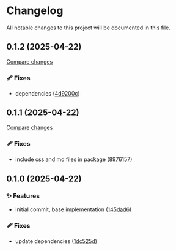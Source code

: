 <!-- header -->
# Changelog

All notable changes to this project will be documented in this file.

<!-- version:0.1.2 -->
## 0.1.2 (2025-04-22)

[Compare changes](https://github.com/Wroud/foundation/compare/react-split-view-v0.1.1...react-split-view-v0.1.2)

<!-- changelog -->
### 🩹 Fixes

- dependencies ([4d9200c](https://github.com/Wroud/foundation/commit/4d9200c))

<!-- version:0.1.1 -->
## 0.1.1 (2025-04-22)

[Compare changes](https://github.com/Wroud/foundation/compare/react-split-view-v0.1.0...react-split-view-v0.1.1)

<!-- changelog -->
### 🩹 Fixes

- include css and md files in package ([8976157](https://github.com/Wroud/foundation/commit/8976157))

<!-- version:0.1.0 -->
## 0.1.0 (2025-04-22)

<!-- changelog -->
### ✨ Features

- initial commit, base implementation ([145dad6](https://github.com/Wroud/foundation/commit/145dad6))

### 🩹 Fixes

- update dependencies ([1dc525d](https://github.com/Wroud/foundation/commit/1dc525d))

